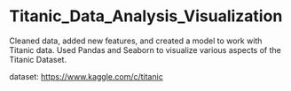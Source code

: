 # Titanic_Data_Analysis_Visualization

Cleaned data, added new features, and created a model to work with Titanic data.
Used Pandas and Seaborn to visualize various aspects of the Titanic Dataset.

dataset: https://www.kaggle.com/c/titanic
